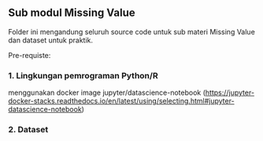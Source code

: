
## Sub modul Missing Value

Folder ini mengandung seluruh source code untuk sub materi Missing Value dan dataset untuk praktik. 

Pre-requiste:
### 1. Lingkungan pemrograman Python/R

menggunakan docker image jupyter/datascience-notebook 
(https://jupyter-docker-stacks.readthedocs.io/en/latest/using/selecting.html#jupyter-datascience-notebook)

### 2. Dataset
